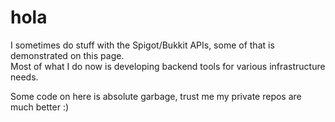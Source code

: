 

<h1>hola</h1>

I sometimes do stuff with the Spigot/Bukkit APIs, some of that is demonstrated on this page.
<br>
Most of what I do now is developing backend tools for various infrastructure needs.


Some code on here is absolute garbage, trust me my private repos are much better :)

